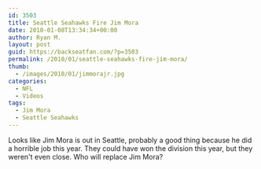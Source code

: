 ```yaml
---
id: 3503
title: Seattle Seahawks Fire Jim Mora
date: 2010-01-08T13:34:34+00:00
author: Ryan M.
layout: post
guid: https://backseatfan.com/?p=3503
permalink: /2010/01/seattle-seahawks-fire-jim-mora/
thumb:
  - /images/2010/01/jimmorajr.jpg
categories:
  - NFL
  - Videos
tags:
  - Jim Mora
  - Seattle Seahawks
---
```


<div class="entry">
  <p>
  </p>

  <p>
    Looks like Jim Mora is out in Seattle, probably a good thing because he did a horrible job this year. They could have won the division this year, but they weren't even close. Who will replace Jim Mora?
  </p>
</div>
